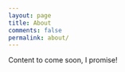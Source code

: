 ```yaml
---
layout: page
title: About
comments: false
permalink: about/
---
```


Content to come soon, I promise!